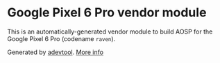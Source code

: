 # Google Pixel 6 Pro vendor module

This is an automatically-generated vendor module to build AOSP for the Google Pixel 6 Pro (codename `raven`).

Generated by [adevtool](https://github.com/GrapheneOS/adevtool). [More info](https://github.com/GrapheneOS/adevtool/blob/main/README.md)

